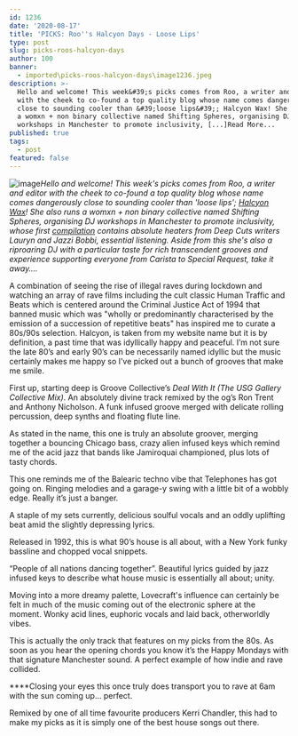 ```yaml
---
id: 1236
date: '2020-08-17'
title: 'PICKS: Roo''s Halcyon Days - Loose Lips'
type: post
slug: picks-roos-halcyon-days
author: 100
banner:
  - imported\picks-roos-halcyon-days\image1236.jpeg
description: >-
  Hello and welcome! This week&#39;s picks comes from Roo, a writer and editor
  with the cheek to co-found a top quality blog whose name comes dangerously
  close to sounding cooler than &#39;loose lips&#39;; Halcyon Wax! She also runs
  a womxn + non binary collective named Shifting Spheres, organising DJ
  workshops in Manchester to promote inclusivity, [...]Read More...
published: true
tags:
  - post
featured: false
---
```

![image](../imported\picks-roos-halcyon-days\image1236.jpeg)_Hello and welcome! This week's picks comes from Roo, a writer and editor with the cheek to co-found a top quality blog whose name comes dangerously close to sounding cooler than 'loose lips'; [Halcyon Wax](https://www.halcyonwax.com/)! She also runs a womxn + non binary collective named Shifting Spheres, organising DJ workshops in Manchester to promote inclusivity, whose first [compilation](https://shiftingspheres.bandcamp.com/releases?fbclid=IwAR1CWkIPXeoka1vvDnB0Z2CCES8cRWH438X9fS7v7uiTwlhjIsgPHXAD6jE) contains absolute heaters from Deep Cuts writers Lauryn and Jazzi Bobbi, essential listening. Aside from this she's also a riproaring DJ with a particular taste for rich transcendent grooves and experience supporting everyone from Carista to Special Request, take it away…._

A combination of seeing the rise of illegal raves during lockdown and watching an array of rave films including the cult classic Human Traffic and Beats which is centered around the Criminal Justice Act of 1994 that banned music which was "wholly or predominantly characterised by the emission of a succession of repetitive beats" has inspired me to curate a 80s/90s selection. Halcyon, is taken from my website name but it is by definition, a past time that was idyllically happy and peaceful. I’m not sure the late 80’s and early 90’s can be necessarily named idyllic but the music certainly makes me happy so I’ve picked out a bunch of grooves that make me smile. 

First up, starting deep is Groove Collective’s _Deal With It (The USG Gallery Collective Mix)_. An absolutely divine track remixed by the og’s Ron Trent and Anthony Nicholson. A funk infused groove merged with delicate rolling percussion, deep synths and floating flute line. 

As stated in the name, this one is truly an absolute groover, merging together a bouncing Chicago bass, crazy alien infused keys which remind me of the acid jazz that bands like Jamiroquai championed, plus lots of tasty chords. 

This one reminds me of the Balearic techno vibe that Telephones has got going on. Ringing melodies and a garage-y swing with a little bit of a wobbly edge. Really it’s just a banger.  

A staple of my sets currently, delicious soulful vocals and an oddly uplifting beat amid the slightly depressing lyrics.

Released in 1992, this is what 90’s house is all about, with a New York funky bassline and chopped vocal snippets.  

“People of all nations dancing together”. Beautiful lyrics guided by jazz infused keys to describe what house music is essentially all about; unity.

Moving into a more dreamy palette, Lovecraft's influence can certainly be felt in much of the music coming out of the electronic sphere at the moment. Wonky acid lines, euphoric vocals and laid back, otherworldly vibes.

This is actually the only track that features on my picks from the 80s. As soon as you hear the opening chords you know it’s the Happy Mondays with that signature Manchester sound. A perfect example of how indie and rave collided.  

**[](https://www.youtube.com/watch?v=wdDUXbnuUHs)**Closing your eyes this once truly does transport you to rave at 6am with the sun coming up… perfect.

Remixed by one of all time favourite producers Kerri Chandler, this had to make my picks as it is simply one of the best house songs out there.